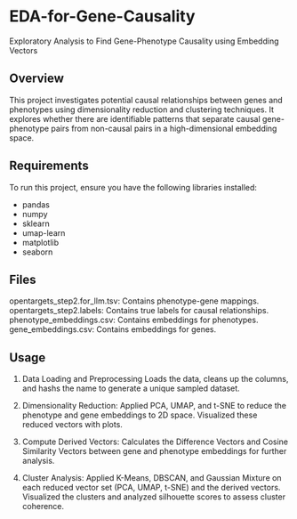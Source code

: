 # EDA-for-Gene-Causality
Exploratory Analysis to Find Gene-Phenotype Causality using Embedding Vectors
## Overview
This project investigates potential causal relationships between genes and phenotypes using dimensionality reduction and clustering techniques. It explores whether there are identifiable patterns that separate causal gene-phenotype pairs from non-causal pairs in a high-dimensional embedding space.

## Requirements
To run this project, ensure you have the following libraries installed:

- pandas
- numpy
- sklearn
- umap-learn
- matplotlib
- seaborn
## Files
opentargets_step2.for_llm.tsv: Contains phenotype-gene mappings. opentargets_step2.labels: Contains true labels for causal relationships. phenotype_embeddings.csv: Contains embeddings for phenotypes. gene_embeddings.csv: Contains embeddings for genes.

## Usage
1. Data Loading and Preprocessing
Loads the data, cleans up the columns, and hashs the name to generate a unique sampled dataset.

2. Dimensionality Reduction:
Applied PCA, UMAP, and t-SNE to reduce the phenotype and gene embeddings to 2D space. Visualized these reduced vectors with plots.

3. Compute Derived Vectors:
Calculates the Difference Vectors and Cosine Similarity Vectors between gene and phenotype embeddings for further analysis.

4. Cluster Analysis:
Applied K-Means, DBSCAN, and Gaussian Mixture on each reduced vector set (PCA, UMAP, t-SNE) and the derived vectors. Visualized the clusters and analyzed silhouette scores to assess cluster coherence.
